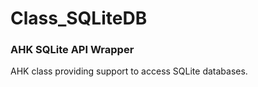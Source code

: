 # Class_SQLiteDB #

### AHK SQLite API Wrapper ###

AHK class providing support to access SQLite databases.